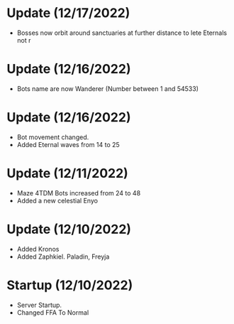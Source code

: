 # Update (12/17/2022)
- Bosses now orbit around sanctuaries at further distance to lete Eternals not r

# Update (12/16/2022)
- Bots name are now Wanderer (Number between 1 and 54533)

# Update (12/16/2022)
- Bot movement changed.
- Added Eternal waves from 14 to 25

# Update (12/11/2022)
- Maze 4TDM Bots increased from 24 to 48
- Added a new celestial Enyo

# Update (12/10/2022)
- Added Kronos
- Added Zaphkiel. Paladin, Freyja

# Startup (12/10/2022)
- Server Startup.
- Changed FFA To Normal